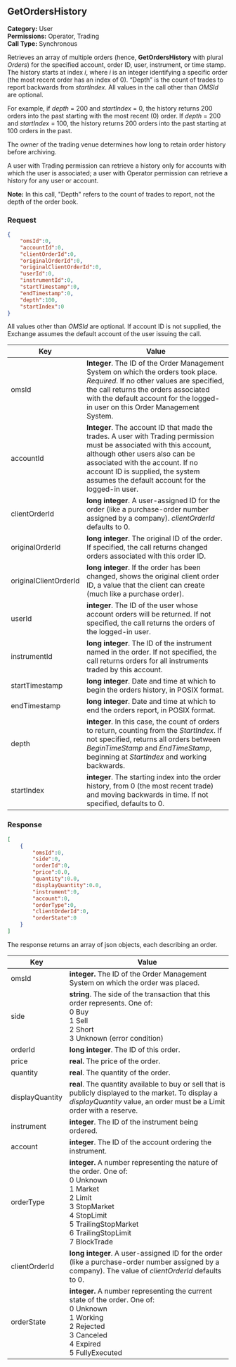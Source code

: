 ## GetOrdersHistory

**Category:** User<br />
**Permissions:** Operator, Trading<br />
**Call Type:** Synchronous

Retrieves an array of multiple orders (hence, **GetOrdersHistory** with plural *Orders*) for the specified account, order ID, user, instrument, or time stamp. The history starts at index *i*, where *i* is an integer identifying a specific order (the most recent order has an index of 0). “Depth” is the count of trades to report backwards from *startIndex*. All values in the call other than *OMSId* are optional.

For example, if *depth* = 200 and *startIndex* = 0, the history returns 200 orders into the past starting with the most recent (0) order. If *depth* = 200 and *startIndex* = 100, the history returns 200 orders into the past starting at 100 orders in the past.

The owner of the trading venue determines how long to retain order history before archiving.

A user with Trading permission can retrieve a history only for accounts with which the user is associated; a user with Operator permission can retrieve a history for any user or account.

<aside class="notice"><strong>Note:</strong> In this call, "Depth" refers to the count of trades to report, not the depth of the order book.</aside>

### Request

```json
{
    "omsId":0,
    "accountId":0,
    "clientOrderId":0,
    "originalOrderId":0,
    "originalClientOrderId":0,
    "userId":0,
    "instrumentId":0,
    "startTimestamp":0,
    "endTimestamp":0,
    "depth":100,
    "startIndex":0
}
```

All values other than *OMSId* are optional. If account ID is not supplied, the Exchange assumes the default account of the user issuing the call.

| Key                   | Value                                                        |
| --------------------- | ------------------------------------------------------------ |
| omsId                 | **Integer**. The ID of the Order Management System on which the orders took place. *Required*. If no other values are specified, the call returns the orders associated with the default account for the logged-in user on this Order Management System. |
| accountId             | **Integer**. The account ID that made the trades. A user with Trading permission must be associated with this account, although other users also can be associated with the account. If no account ID is supplied, the system assumes the default account for the logged-in user. |
| clientOrderId         | **long integer**. A user-assigned ID for the order (like a purchase-order number assigned by a company). *clientOrderId* defaults to 0. |
| originalOrderId       | **long integer**. The original ID of the order. If specified, the call returns changed orders associated with this order ID. |
| originalClientOrderId | **long integer**. If the order has been changed, shows the original client order ID, a value that the client can create (much like a purchase order). |
| userId                | **integer**. The ID of the user whose account orders will be returned. If not specified, the call returns the orders of the logged-in user. |
| instrumentId          | **long integer**. The ID of the instrument named in the order. If not specified, the call returns orders for all instruments traded by this account. |
| startTimestamp        | **long integer**. Date and time at which to begin the orders history, in POSIX format. |
| endTimestamp          | **long integer**. Date and time at which to end the orders report, in POSIX format. |
| depth                 | **integer**. In this case, the count of orders to return, counting from the *StartIndex*. If not specified, returns all orders between *BeginTimeStamp* and *EndTimeStamp*, beginning at *StartIndex* and working backwards. |
| startIndex            | **integer**. The starting index into the order history, from 0 (the most recent trade) and moving backwards in time. If not specified, defaults to 0. |

### Response

```json
[
    {
        "omsId":0,
        "side":0,
        "orderId":0,
        "price":0.0,
        "quantity":0.0,
        "displayQuantity":0.0,
        "instrument":0,
        "account":0,
        "orderType":0,
        "clientOrderId":0,
        "orderState":0
    }
]
```

The response returns an array of json objects, each describing an order.

| Key              | Value                                                        |
| ---------------- | ------------------------------------------------------------ |
| omsId            | **integer.** The ID of the Order Management System on which the order was placed. |
| side             | **string**. The side of the transaction that this order represents. One of:<br />0 Buy<br />1 Sell<br />2 Short<br />3 Unknown (error condition) |
| orderId          | **long integer**. The ID of this order.                      |
| price            | **real.** The price of the order.                            |
| quantity         | **real**. The quantity of the order.                         |
| displayQuantity  | **real**. The quantity available to buy or sell that is publicly displayed to the market. To display a *displayQuantity* value, an order must be a Limit order with a reserve. |
| instrument       | **integer**. The ID of the instrument being ordered.         |
| account          | **integer**. The ID of the account ordering the instrument.  |
| orderType        | **integer.** A number representing the nature of the order. One of:<br />0 Unknown<br />1 Market<br />2 Limit<br />3 StopMarket<br />4 StopLimit<br />5 TrailingStopMarket<br />6 TrailingStopLimit<br />7 BlockTrade |
| clientOrderId    | **long integer**. A user-assigned ID for the order (like a purchase-order number assigned by a company). The value of *clientOrderId* defaults to 0. |
| orderState       | **integer.** A number representing the current state of the order.  One of:<br />0 Unknown<br />1 Working<br />2 Rejected<br />3 Canceled<br />4 Expired<br />5 FullyExecuted |

